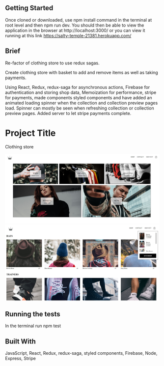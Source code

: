 ## Getting Started

Once cloned or downloaded, use npm install command in the terminal at root level and then npm run dev. You should then be able to view the application in the browser at http://localhost:3000/ or you can view it running at this link https://salty-temple-21381.herokuapp.com/

## Brief

Re-factor of clothing store to use redux sagas.

Create clothing store with basket to add and remove items as well as taking payments.

Using React, Redux, redux-saga for asynchronous actions, Firebase for authentication and storing shop data, Memoization for performance, stripe for payments, made components styled components and have added an animated loading spinner when the collection and collection preview pages load. Spinner can mostly be seen when refreshing collection or collection preview pages. Added server to let stripe payments complete.

# Project Title

Clothing store


<img src="public/images/clothing-store.png">


<img src="public/images/clothing-store2.png">

## Running the tests

In the terminal run npm test


## Built With

JavaScript, React, Redux, redux-saga, styled components, Firebase, Node, Express, Stripe 
